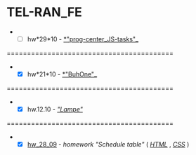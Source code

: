 # TEL-RAN_FE

- - [ ] hw\*29*10 - [*"prog-center_JS-tasks"\_](https://sl101.github.io/TEL-RAN_FE/hw_29_10/script.js)

=========================================

- - [x] hw\*21*10 - [*"BuhOne"\_](https://sl101.github.io/TEL-RAN_FE/hw_21_10)

=========================================

- - [x] hw.12.10 - [_"Lampe"_](https://sl101.github.io/TEL-RAN_FE/hw_12_10)

=========================================

- - [x] [hw_28_09](https://sl101.github.io/TEL-RAN_FE/hw_28_09) - _homework "Schedule table"_ ( _[HTML](https://github.com/sl101/TEL-RAN_FE/blob/main/hw_28_09/index.html)_ , _[CSS](https://github.com/sl101/TEL-RAN_FE/blob/main/hw_28_09/style/style.css)_ )
